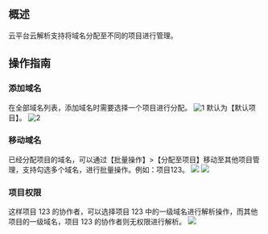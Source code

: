 ## 概述
云平台云解析支持将域名分配至不同的项目进行管理。
## 操作指南
### 添加域名
在全部域名列表，添加域名时需要选择一个项目进行分配。
![1](https://mc.qcloudimg.com/static/img/8231080d9d713baf5d4edf4163b23ee0/image.png)
默认为【默认项目】。
![2](https://mc.qcloudimg.com/static/img/f55d8b825625d9520bd898786015eee5/image.png)
### 移动域名
已经分配项目的域名，可以通过【批量操作】>【分配至项目】移动至其他项目管理，支持勾选多个域名，进行批量操作。例如：项目123。
![](https://mc.qcloudimg.com/static/img/cfa7aa8b473a1f06a31ee5e06a150e4d/image.png)
![](https://mc.qcloudimg.com/static/img/c4521396d55b95205624715aea53dba8/image.png)

### 项目权限

这样项目 123 的协作者，可以选择项目 123 中的一级域名进行解析操作，而其他项目的一级域名，项目 123 的协作者则无权限进行解析。
![](https://mc.qcloudimg.com/static/img/2f4c1e613398f8c66676f34606d133b3/image.png)
